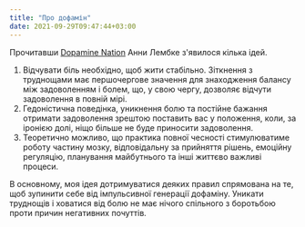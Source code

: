 ```yaml
---
title: "Про дофамін"
date: 2021-09-29T09:47:44+03:00
---
```


Прочитавши [Dopamine Nation](https://www.goodreads.com/book/show/55723020-dopamine-nation) Анни Лембке з'явилося кілька ідей.

1. Відчувати біль необхідно, щоб жити стабільно. Зіткнення з труднощами має першочергове значення для знаходження балансу між задоволенням і болем, що, у свою чергу, дозволяє відчути задоволення в повній мірі.
2. Гедоністична поведінка, уникнення болю та постійне бажання отримати задоволення зрештою поставить вас у положення, коли, за іронією долі, ніщо більше не буде приносити задоволення.
3. Теоретично можливо, що практика повної чесності стимулюватиме роботу частину мозку, відповідальну за прийняття рішень, емоційну регуляцію, планування майбутнього та інші життєво важливі процеси.

В основному, моя ідея дотримуватися деяких правил спрямована на те, щоб зупинити себе від імпульсивної генерації дофаміну. Уникати труднощів і ховатися від болю не має нічого спільного з боротьбою проти причин негативних почуттів.
